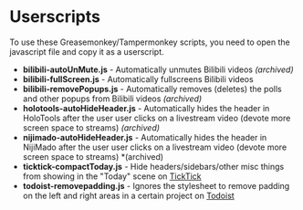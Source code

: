 # Userscripts
To use these Greasemonkey/Tampermonkey scripts, you need to open the javascript file and copy it as a userscript.

- **bilibili-autoUnMute.js** - Automatically unmutes Bilibili videos *(archived)*
- **bilibili-fullScreen.js** - Automatically fullscreens Bilibili videos
- **bilibili-removePopups.js** - Automatically removes (deletes) the polls and other popups from Bilibili videos *(archived)*
- **holotools-autoHideHeader.js** - Automatically hides the header in HoloTools after the user user clicks on a livestream video (devote more screen space to streams) *(archived)* 
- **nijimado-autoHideHeader.js** - Automatically hides the header in NijiMado after the user user clicks on a livestream video (devote more screen space to streams) *(archived)
- **ticktick-compactToday.js** - Hide headers/sidebars/other misc things from showing in the "Today" scene on [TickTick](https://ticktick.com/)
- **todoist-removepadding.js** - Ignores the stylesheet to remove padding on the left and right areas in a certain project on [Todoist](https://todoist.com/)
